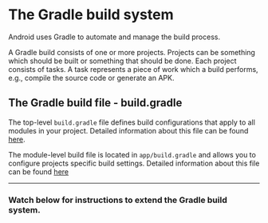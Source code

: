 # The Gradle build system

Android uses Gradle to automate and manage the build process.

A Gradle build consists of one or more projects. Projects can be something which should be built or something that should be done. Each project consists of tasks. A task represents a piece of work which a build performs, e.g., compile the source code or generate an APK.

## The Gradle build file - build.gradle

The top-level `build.gradle` file defines build configurations that apply to all modules in your project.
Detailed information about this file can be found [here](https://developer.android.com/studio/build#top-level).

The module-level build file is located in `app/build.gradle` and allows you to configure projects specific build settings. Detailed information about this file can be found [here](https://developer.android.com/studio/build#module-level)

<hr>
<h3>Watch below for instructions to extend the Gradle build system.</h3>
